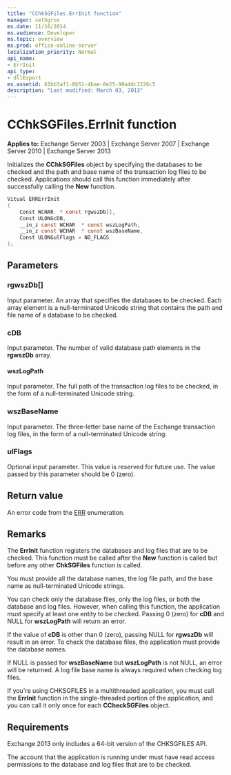 ```yaml
---
title: "CChkSGFiles.ErrInit function"
manager: sethgros
ms.date: 11/16/2014
ms.audience: Developer
ms.topic: overview
ms.prod: office-online-server
localization_priority: Normal
api_name:
- ErrInit
api_type:
- dllExport
ms.assetid: 61bb3af1-8b51-4bae-8e25-90a4dc1226c5
description: "Last modified: March 03, 2013"
---
```


# CChkSGFiles.ErrInit function
  
**Applies to:** Exchange Server 2003 | Exchange Server 2007 | Exchange Server 2010 | Exchange Server 2013
  
Initializes the **CChkSGFiles** object by specifying the databases to be checked and the path and base name of the transaction log files to be checked. Applications should call this function immediately after successfully calling the **New** function. 
  
```cs
Vitual ERRErrInit  
(
    Const WCHAR  * const rgwszDb[],
    Const ULONGcDB,
    __in_z const WCHAR  * const wszLogPath,
    __in_z const WCHAR  * const wszBaseName,
    Const ULONGulFlags = NO_FLAGS
);

```

## Parameters

### rgwszDb[]
  
Input parameter. An array that specifies the databases to be checked. Each array element is a null-terminated Unicode string that contains the path and file name of a database to be checked.
    
### cDB
  
Input parameter. The number of valid database path elements in the **rgwszDb** array. 
    
#### wszLogPath
  
Input parameter. The full path of the transaction log files to be checked, in the form of a null-terminated Unicode string.
    
### wszBaseName
  
Input parameter. The three-letter base name of the Exchange transaction log files, in the form of a null-terminated Unicode string.
    
### ulFlags
  
Optional input parameter. This value is reserved for future use. The value passed by this parameter should be 0 (zero).
    
## Return value

An error code from the [ERR](cchksgfiles-err-enumeration.md) enumeration. 
  
## Remarks

The **ErrInit** function registers the databases and log files that are to be checked. This function must be called after the **New** function is called but before any other **ChkSGFiles** function is called. 
  
You must provide all the database names, the log file path, and the base name as null-terminated Unicode strings.
  
You can check only the database files, only the log files, or both the database and log files. However, when calling this function, the application must specify at least one entity to be checked. Passing 0 (zero) for  **cDB**  and NULL for  **wszLogPath**  will return an error. 
  
If the value of  **cDB**  is other than 0 (zero), passing NULL for  **rgwszDb**  will result in an error. To check the database files, the application must provide the database names. 
  
If NULL is passed for  **wszBaseName**  but  **wszLogPath**  is not NULL, an error will be returned. A log file base name is always required when checking log files. 
  
If you're using CHKSGFILES in a multithreaded application, you must call the **ErrInit** function in the single-threaded portion of the application, and you can call it only once for each **CCheckSGFiles** object. 
  
## Requirements

Exchange 2013 only includes a 64-bit version of the CHKSGFILES API.
  
The account that the application is running under must have read access permissions to the database and log files that are to be checked.
  

